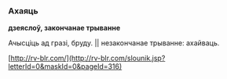 ### Ахаяць
**дзеяслоў, закончанае трыванне**

Ачысціць ад гразі, бруду. || незакончанае трыванне: ахайваць.

<a rel="author">[http://rv-blr.com/](http://rv-blr.com/slounik.jsp?letterId=0&maskId=0&pageId=316)</a>
